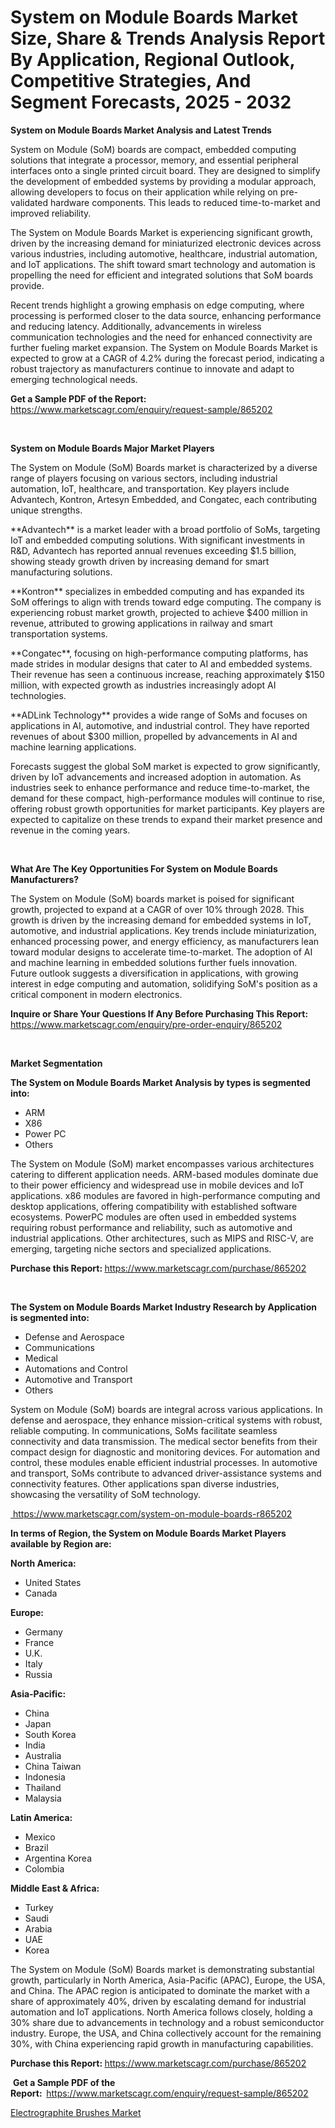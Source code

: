 <p><h1>System on Module Boards Market Size, Share & Trends Analysis Report By Application, Regional Outlook, Competitive Strategies, And Segment Forecasts, 2025 - 2032</h1></p><p><strong>System on Module Boards Market Analysis and Latest Trends</strong></p>
<p><p>System on Module (SoM) boards are compact, embedded computing solutions that integrate a processor, memory, and essential peripheral interfaces onto a single printed circuit board. They are designed to simplify the development of embedded systems by providing a modular approach, allowing developers to focus on their application while relying on pre-validated hardware components. This leads to reduced time-to-market and improved reliability.</p><p>The System on Module Boards Market is experiencing significant growth, driven by the increasing demand for miniaturized electronic devices across various industries, including automotive, healthcare, industrial automation, and IoT applications. The shift toward smart technology and automation is propelling the need for efficient and integrated solutions that SoM boards provide. </p><p>Recent trends highlight a growing emphasis on edge computing, where processing is performed closer to the data source, enhancing performance and reducing latency. Additionally, advancements in wireless communication technologies and the need for enhanced connectivity are further fueling market expansion. The System on Module Boards Market is expected to grow at a CAGR of 4.2% during the forecast period, indicating a robust trajectory as manufacturers continue to innovate and adapt to emerging technological needs.</p></p>
<p><strong>Get a Sample PDF of the Report:&nbsp;</strong> <a href="https://www.marketscagr.com/enquiry/request-sample/865202?utm_campaign=2445&utm_medium=2&utm_source=Github&utm_content=ia&utm_term=11022025&utm_id=system-on-module-boards">https://www.marketscagr.com/enquiry/request-sample/865202</a></p>
<p>&nbsp;</p>
<p><strong>System on Module Boards Major Market Players</strong></p>
<p><p>The System on Module (SoM) Boards market is characterized by a diverse range of players focusing on various sectors, including industrial automation, IoT, healthcare, and transportation. Key players include Advantech, Kontron, Artesyn Embedded, and Congatec, each contributing unique strengths.</p><p>**Advantech** is a market leader with a broad portfolio of SoMs, targeting IoT and embedded computing solutions. With significant investments in R&D, Advantech has reported annual revenues exceeding $1.5 billion, showing steady growth driven by increasing demand for smart manufacturing solutions.</p><p>**Kontron** specializes in embedded computing and has expanded its SoM offerings to align with trends toward edge computing. The company is experiencing robust market growth, projected to achieve $400 million in revenue, attributed to growing applications in railway and smart transportation systems.</p><p>**Congatec**, focusing on high-performance computing platforms, has made strides in modular designs that cater to AI and embedded systems. Their revenue has seen a continuous increase, reaching approximately $150 million, with expected growth as industries increasingly adopt AI technologies.</p><p>**ADLink Technology** provides a wide range of SoMs and focuses on applications in AI, automotive, and industrial control. They have reported revenues of about $300 million, propelled by advancements in AI and machine learning applications.</p><p>Forecasts suggest the global SoM market is expected to grow significantly, driven by IoT advancements and increased adoption in automation. As industries seek to enhance performance and reduce time-to-market, the demand for these compact, high-performance modules will continue to rise, offering robust growth opportunities for market participants. Key players are expected to capitalize on these trends to expand their market presence and revenue in the coming years.</p></p>
<p>&nbsp;</p>
<p><strong>What Are The Key Opportunities For System on Module Boards Manufacturers?</strong></p>
<p><p>The System on Module (SoM) boards market is poised for significant growth, projected to expand at a CAGR of over 10% through 2028. This growth is driven by the increasing demand for embedded systems in IoT, automotive, and industrial applications. Key trends include miniaturization, enhanced processing power, and energy efficiency, as manufacturers lean toward modular designs to accelerate time-to-market. The adoption of AI and machine learning in embedded solutions further fuels innovation. Future outlook suggests a diversification in applications, with growing interest in edge computing and automation, solidifying SoM's position as a critical component in modern electronics.</p></p>
<p><strong>Inquire or Share Your Questions If Any Before Purchasing This Report:</strong> <a href="https://www.marketscagr.com/enquiry/pre-order-enquiry/865202?utm_campaign=2445&utm_medium=2&utm_source=Github&utm_content=ia&utm_term=11022025&utm_id=system-on-module-boards">https://www.marketscagr.com/enquiry/pre-order-enquiry/865202</a></p>
<p>&nbsp;</p>
<p><strong>Market Segmentation</strong></p>
<p><strong>The System on Module Boards Market Analysis by types is segmented into:</strong></p>
<p><ul><li>ARM</li><li>X86</li><li>Power PC</li><li>Others</li></ul></p>
<p><p>The System on Module (SoM) market encompasses various architectures catering to different application needs. ARM-based modules dominate due to their power efficiency and widespread use in mobile devices and IoT applications. x86 modules are favored in high-performance computing and desktop applications, offering compatibility with established software ecosystems. PowerPC modules are often used in embedded systems requiring robust performance and reliability, such as automotive and industrial applications. Other architectures, such as MIPS and RISC-V, are emerging, targeting niche sectors and specialized applications.</p></p>
<p><strong>Purchase this Report:&nbsp;</strong><a href="https://www.marketscagr.com/purchase/865202?utm_campaign=2445&utm_medium=2&utm_source=Github&utm_content=ia&utm_term=11022025&utm_id=system-on-module-boards">https://www.marketscagr.com/purchase/865202</a></p>
<p>&nbsp;</p>
<p><strong>The System on Module Boards Market Industry Research by Application is segmented into:</strong></p>
<p><ul><li>Defense and Aerospace</li><li>Communications</li><li>Medical</li><li>Automations and Control</li><li>Automotive and Transport</li><li>Others</li></ul></p>
<p><p>System on Module (SoM) boards are integral across various applications. In defense and aerospace, they enhance mission-critical systems with robust, reliable computing. In communications, SoMs facilitate seamless connectivity and data transmission. The medical sector benefits from their compact design for diagnostic and monitoring devices. For automation and control, these modules enable efficient industrial processes. In automotive and transport, SoMs contribute to advanced driver-assistance systems and connectivity features. Other applications span diverse industries, showcasing the versatility of SoM technology.</p></p>
<p><a href="https://www.marketscagr.com/system-on-module-boards-r865202?utm_campaign=2445&utm_medium=2&utm_source=Github&utm_content=ia&utm_term=11022025&utm_id=system-on-module-boards">&nbsp;https://www.marketscagr.com/system-on-module-boards-r865202</a></p>
<p><strong>In terms of Region, the System on Module Boards Market Players available by Region are:</strong></p>
<p>
    <p> <strong> North America: </strong>
        <ul>
            <li>United States</li>
            <li>Canada</li>
        </ul>
        </p> 
    <p> <strong> Europe: </strong>
        <ul>
            <li>Germany</li>
            <li>France</li>
            <li>U.K.</li>
            <li>Italy</li>
            <li>Russia</li>
        </ul>
        </p> 
    <p> <strong> Asia-Pacific: </strong>
        <ul>
            <li>China</li>
            <li>Japan</li>
            <li>South Korea</li>
            <li>India</li>
            <li>Australia</li>
            <li>China Taiwan</li>
            <li>Indonesia</li>
            <li>Thailand</li>
            <li>Malaysia</li>
        </ul>
        </p> 
    <p> <strong> Latin America: </strong>
        <ul>
            <li>Mexico</li>
            <li>Brazil</li>
            <li>Argentina Korea</li>
            <li>Colombia</li>
        </ul>
        </p> 
    <p> <strong> Middle East & Africa: </strong>
        <ul>
            <li>Turkey</li>
            <li>Saudi</li>
            <li>Arabia</li>
            <li>UAE</li>
            <li>Korea</li>
        </ul>
    </p>
    </p>
<p><p>The System on Module (SoM) Boards market is demonstrating substantial growth, particularly in North America, Asia-Pacific (APAC), Europe, the USA, and China. The APAC region is anticipated to dominate the market with a share of approximately 40%, driven by escalating demand for industrial automation and IoT applications. North America follows closely, holding a 30% share due to advancements in technology and a robust semiconductor industry. Europe, the USA, and China collectively account for the remaining 30%, with China experiencing rapid growth in manufacturing capabilities.</p></p>
<p><strong>Purchase this Report: </strong><a href="https://www.marketscagr.com/purchase/865202?utm_campaign=2445&utm_medium=2&utm_source=Github&utm_content=ia&utm_term=11022025&utm_id=system-on-module-boards">https://www.marketscagr.com/purchase/865202</a></p>
<p>&nbsp;<strong>Get a Sample PDF of the Report:&nbsp;&nbsp;</strong><a href="https://www.marketscagr.com/enquiry/request-sample/865202?utm_campaign=2445&utm_medium=2&utm_source=Github&utm_content=ia&utm_term=11022025&utm_id=system-on-module-boards">https://www.marketscagr.com/enquiry/request-sample/865202</a></p>
<p><strong></strong></p>
<p><p><a href="https://github.com/waverlyam689/Market-Research-Report-List-1/blob/main/electrographite-brushes-market.md?utm_campaign=2445&utm_medium=2&utm_source=Github&utm_content=ia&utm_term=11022025&utm_id=system-on-module-boards">Electrographite Brushes Market</a></p></p>